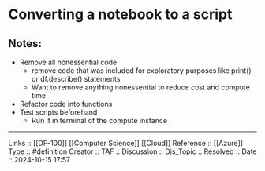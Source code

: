 # Converting a notebook to a script

## Notes:

- Remove all nonessential code
	- remove code that was included for exploratory purposes like print() or df.describe() statements
	- Want to remove anything nonessential to reduce cost and compute time
- Refactor code into functions
- Test scripts beforehand
	- Run it in terminal of the compute instance
---
Links :: [[DP-100]] [[Computer Science]] [[Cloud]]
Reference ::  [[Azure]]
Type :: #definition
Creator ::
TAF ::
Discussion ::
Dis_Topic :: 
Resolved ::
Date :: 2024-10-15 17:57